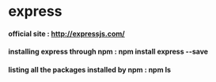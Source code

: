 # express

#### official site : http://expressjs.com/

#### installing express through npm : npm install express --save

#### listing all the packages installed by npm : npm ls
